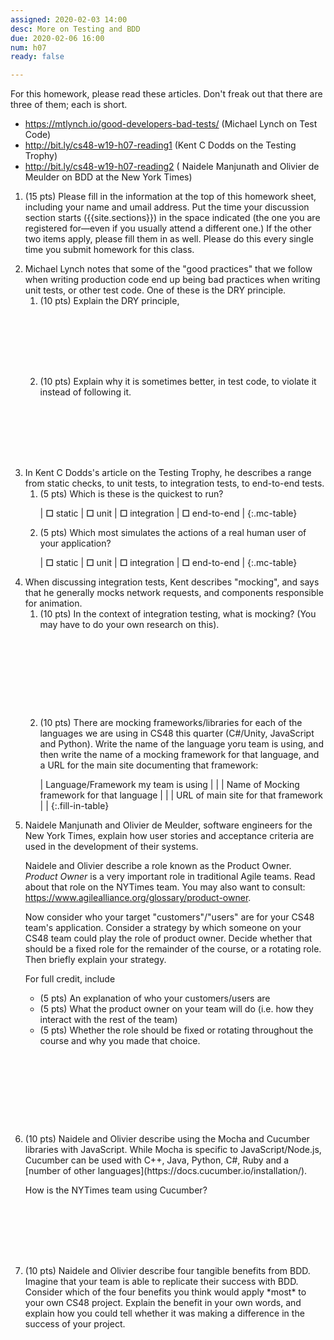 ```yaml
---
assigned: 2020-02-03 14:00
desc: More on Testing and BDD
due: 2020-02-06 16:00
num: h07
ready: false

---
```


<div style="display:none;">https://ucsb-cs48.github.io/w19/hwk/h07/</div>

For this homework, please read these articles.   Don't freak out that there are three of them; each is short.

* <https://mtlynch.io/good-developers-bad-tests/> (Michael Lynch on Test Code)
* <http://bit.ly/cs48-w19-h07-reading1> (Kent C Dodds on the Testing Trophy)
* <http://bit.ly/cs48-w19-h07-reading2> ( Naidele Manjunath and Olivier de Meulder on BDD at the New York Times)

<ol>

<li style="margin-bottom:1em;"> (15 pts) Please fill in the information at the top of this homework sheet, including
your name and umail address.  Put the time your discussion section starts
({{site.sections}}) in the space indicated (the one you are registered for&mdash;even if you usually attend a different one.)  If the other two items apply, please fill
them in as well.  Please do this every single time you submit homework for this class.
</li>
<li style="margin-bottom:0em;" markdown="1">  Michael Lynch notes that some of the "good practices" that we follow when writing production code end up being bad practices when writing unit tests, or other test code.   One of these is the DRY principle.

<ol>

<li style="margin-bottom:8em;" markdown="1"> (10 pts)  Explain the DRY principle, 
</li>

<li style="margin-bottom:8em;" markdown="1"> (10 pts) Explain why it is sometimes better, in test code, to violate it instead of following it.

</li>

</ol>


</li>



<li markdown="1"> In Kent C Dodds's article on the Testing Trophy, he describes a range from static checks, to unit tests, to integration tests, to end-to-end tests.


<ol>
<li style="margin-bottom:1em;" markdown="1"> (5 pts) Which is these is the quickest to run?

<style>
.mc-table b { font-size: 200%; color: black; }
.mc-table td { padding-left: 1em; padding-right: 4em; }
.mc-table * td { border: none; }
</style>

| <b>☐</b> static | <b>☐</b> unit | <b>☐</b> integration | <b>☐</b> end-to-end |
{:.mc-table}


</li>

<li style="margin-bottom:0em;" markdown="1"> (5 pts) Which most simulates the actions of a real human user of your application?

| <b>☐</b> static | <b>☐</b> unit | <b>☐</b> integration | <b>☐</b> end-to-end | 
{:.mc-table}

</li>
</ol>

<div class="pagebreak">
</div>


</li>

<li style="margin-bottom:1em;" > When discussing integration tests, Kent describes "mocking", and says that he generally mocks
network requests, and components responsible for animation.  

<ol>
  
<li style="margin-bottom:10em;"> (10 pts) In the context of integration testing, what is mocking? (You may have to do your own research on this).
</li>
  
<li style="margin-bottom:1em;" markdown="1"> (10 pts) There are mocking frameworks/libraries for each of the languages we are using in CS48 this quarter (C#/Unity, JavaScript and Python).   Write the name of the language yoru team is using, and then write the name  of a mocking framework for that language, and a URL for the main site documenting that framework:

<style>
.fill-in-table td:last-of-type { width: 40em; line-height: 2.5em;}
.fill-in-table td:first-of-type { font-family: Arial Narrow, sans-serif; font-size: 80%; padding: 2px;}
</style>

| Language/Framework my team is using  | |
| Name of Mocking framework for that language | |
| URL of main site for that framework |  |
{:.fill-in-table}
  
</li>  

</ol>
  
</li>

<li style="margin-bottom:10em;" markdown="1"> Naidele Manjunath and Olivier de Meulder, software engineers for the New York Times, explain how user stories and acceptance criteria are used in the development of their systems.

Naidele and Olivier describe a role known as the Product Owner.  *Product Owner* is a very important role in traditional Agile teams.  Read about that role on the NYTimes team.  You may also want to consult: https://www.agilealliance.org/glossary/product-owner.

Now consider who your target "customers"/"users" are for your CS48 team's application.   Consider a strategy by which someone on your  CS48 team could play the role of product owner.    Decide whether that should be a fixed role for the remainder of the course, or a rotating role.  Then briefly explain your strategy.  

For full credit, include 
* (5 pts) An explanation of who your customers/users are
* (5 pts) What the product owner on your team will do (i.e. how they interact with the rest of the team)
* (5 pts) Whether the role should be fixed or rotating throughout the course and why you made that choice.


</li>

<li style="margin-bottom:8em;" markdown="1"> (10 pts) Naidele and Olivier describe using the Mocha and Cucumber libraries with JavaScript.  While Mocha is specific to JavaScript/Node.js, Cucumber can be used with C++, Java, Python, C#, Ruby and a [number of other languages](https://docs.cucumber.io/installation/).

How is the NYTimes team using Cucumber?

</li>

<li style="margin-bottom:0em;" markdown="1"> (10 pts) Naidele and Olivier describe four tangible benefits from BDD.  Imagine that your team is able to replicate their success with BDD.    Consider which of the four benefits you think would apply *most* to your own CS48 project.  Explain the benefit in your own words, and explain how you could tell whether it was making a difference in the success of your project. 
</li>



</ol>
